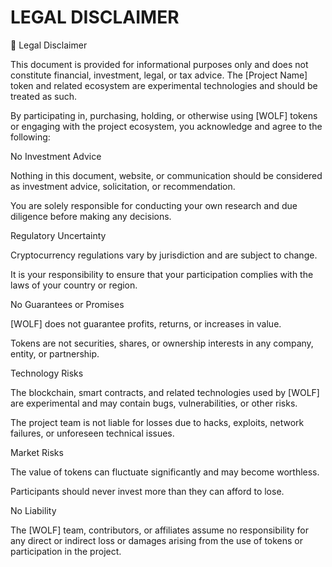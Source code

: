 # LEGAL DISCLAIMER
🚨 Legal Disclaimer

This document is provided for informational purposes only and does not constitute financial, investment, legal, or tax advice. The [Project Name] token and related ecosystem are experimental technologies and should be treated as such.

By participating in, purchasing, holding, or otherwise using [WOLF] tokens or engaging with the project ecosystem, you acknowledge and agree to the following:

No Investment Advice

Nothing in this document, website, or communication should be considered as investment advice, solicitation, or recommendation.

You are solely responsible for conducting your own research and due diligence before making any decisions.

Regulatory Uncertainty

Cryptocurrency regulations vary by jurisdiction and are subject to change.

It is your responsibility to ensure that your participation complies with the laws of your country or region.

No Guarantees or Promises

[WOLF] does not guarantee profits, returns, or increases in value.

Tokens are not securities, shares, or ownership interests in any company, entity, or partnership.

Technology Risks

The blockchain, smart contracts, and related technologies used by [WOLF] are experimental and may contain bugs, vulnerabilities, or other risks.

The project team is not liable for losses due to hacks, exploits, network failures, or unforeseen technical issues.

Market Risks

The value of tokens can fluctuate significantly and may become worthless.

Participants should never invest more than they can afford to lose.

No Liability

The [WOLF] team, contributors, or affiliates assume no responsibility for any direct or indirect loss or damages arising from the use of tokens or participation in the project.
